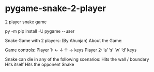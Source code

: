 # pygame-snake-2-player
2 player snake game

py -m pip install -U pygame --user

Snake Game with 2 players: (By Ahunjan)
About the Game:

Game controls:
  Player 1: ← ↓ ↑ →   keys
  Player 2: ‘a’ ‘s’ ‘w’ ‘d’ keys

Snake can die in any of the following scenarios:
  Hits the wall / boundary
  Hits itself
  Hits the opponent Snake
  
